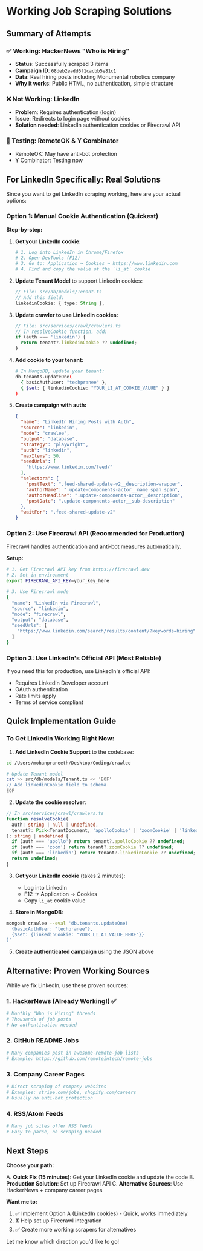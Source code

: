 # Working Job Scraping Solutions

## Summary of Attempts

### ✅ Working: HackerNews "Who is Hiring"
- **Status**: Successfully scraped 3 items
- **Campaign ID**: `68deb2eadd6f1cacbb5e81c1`
- **Data**: Real hiring posts including Monumental robotics company
- **Why it works**: Public HTML, no authentication, simple structure

### ❌ Not Working: LinkedIn
- **Problem**: Requires authentication (login)
- **Issue**: Redirects to login page without cookies
- **Solution needed**: LinkedIn authentication cookies or Firecrawl API

### 🔄 Testing: RemoteOK & Y Combinator
- RemoteOK: May have anti-bot protection
- Y Combinator: Testing now

## For LinkedIn Specifically: Real Solutions

Since you want to get LinkedIn scraping working, here are your actual options:

### Option 1: Manual Cookie Authentication (Quickest)

**Step-by-step:**

1. **Get your LinkedIn cookie:**
   ```bash
   # 1. Log into LinkedIn in Chrome/Firefox
   # 2. Open DevTools (F12)
   # 3. Go to: Application → Cookies → https://www.linkedin.com
   # 4. Find and copy the value of the `li_at` cookie
   ```

2. **Update Tenant Model** to support LinkedIn cookies:
   ```typescript
   // File: src/db/models/Tenant.ts
   // Add this field:
   linkedinCookie: { type: String },
   ```

3. **Update crawler to use LinkedIn cookies:**
   ```typescript
   // File: src/services/crawl/crawlers.ts
   // In resolveCookie function, add:
   if (auth === 'linkedin') {
     return tenant?.linkedinCookie ?? undefined;
   }
   ```

4. **Add cookie to your tenant:**
   ```bash
   # In MongoDB, update your tenant:
   db.tenants.updateOne(
     { basicAuthUser: "techpranee" },
     { $set: { linkedinCookie: "YOUR_LI_AT_COOKIE_VALUE" } }
   )
   ```

5. **Create campaign with auth:**
   ```json
   {
     "name": "LinkedIn Hiring Posts with Auth",
     "source": "linkedin",
     "mode": "crawlee",
     "output": "database",
     "strategy": "playwright",
     "auth": "linkedin",
     "maxItems": 50,
     "seedUrls": [
       "https://www.linkedin.com/feed/"
     ],
     "selectors": {
       "postText": ".feed-shared-update-v2__description-wrapper",
       "authorName": ".update-components-actor__name span span",
       "authorHeadline": ".update-components-actor__description",
       "postDate": ".update-components-actor__sub-description"
     },
     "waitFor": ".feed-shared-update-v2"
   }
   ```

### Option 2: Use Firecrawl API (Recommended for Production)

Firecrawl handles authentication and anti-bot measures automatically.

**Setup:**
```bash
# 1. Get Firecrawl API key from https://firecrawl.dev
# 2. Set in environment
export FIRECRAWL_API_KEY=your_key_here

# 3. Use Firecrawl mode
{
  "name": "LinkedIn via Firecrawl",
  "source": "linkedin",
  "mode": "firecrawl",
  "output": "database",
  "seedUrls": [
    "https://www.linkedin.com/search/results/content/?keywords=hiring"
  ]
}
```

### Option 3: Use LinkedIn's Official API (Most Reliable)

If you need this for production, use LinkedIn's official API:
- Requires LinkedIn Developer account
- OAuth authentication
- Rate limits apply
- Terms of service compliant

## Quick Implementation Guide

### To Get LinkedIn Working Right Now:

1. **Add LinkedIn Cookie Support** to the codebase:

```bash
cd /Users/mohanpraneeth/Desktop/Coding/crawlee

# Update Tenant model
cat >> src/db/models/Tenant.ts << 'EOF'
// Add linkedinCookie field to schema
EOF
```

2. **Update the cookie resolver**:

```typescript
// In src/services/crawl/crawlers.ts
function resolveCookie(
  auth: string | null | undefined,
  tenant?: Pick<TenantDocument, 'apolloCookie' | 'zoomCookie' | 'linkedinCookie'> | null,
): string | undefined {
  if (auth === 'apollo') return tenant?.apolloCookie ?? undefined;
  if (auth === 'zoom') return tenant?.zoomCookie ?? undefined;
  if (auth === 'linkedin') return tenant?.linkedinCookie ?? undefined;
  return undefined;
}
```

3. **Get your LinkedIn cookie** (takes 2 minutes):
   - Log into LinkedIn
   - F12 → Application → Cookies
   - Copy `li_at` cookie value

4. **Store in MongoDB**:
```bash
mongosh crawlee --eval 'db.tenants.updateOne(
  {basicAuthUser: "techpranee"},
  {$set: {linkedinCookie: "YOUR_LI_AT_VALUE_HERE"}}
)'
```

5. **Create authenticated campaign** using the JSON above

## Alternative: Proven Working Sources

While we fix LinkedIn, use these proven sources:

### 1. HackerNews (Already Working!) ✅
```bash
# Monthly "Who is Hiring" threads
# Thousands of job posts
# No authentication needed
```

### 2. GitHub README Jobs
```bash
# Many companies post in awesome-remote-job lists
# Example: https://github.com/remoteintech/remote-jobs
```

### 3. Company Career Pages
```bash
# Direct scraping of company websites
# Examples: stripe.com/jobs, shopify.com/careers
# Usually no anti-bot protection
```

### 4. RSS/Atom Feeds
```bash
# Many job sites offer RSS feeds
# Easy to parse, no scraping needed
```

## Next Steps

**Choose your path:**

A. **Quick Fix (15 minutes)**: Get your LinkedIn cookie and update the code
B. **Production Solution**: Set up Firecrawl API
C. **Alternative Sources**: Use HackerNews + company career pages

**Want me to:**
1. ✅ Implement Option A (LinkedIn cookies) - Quick, works immediately
2. ⏳ Help set up Firecrawl integration
3. ✅ Create more working scrapers for alternatives

Let me know which direction you'd like to go!
